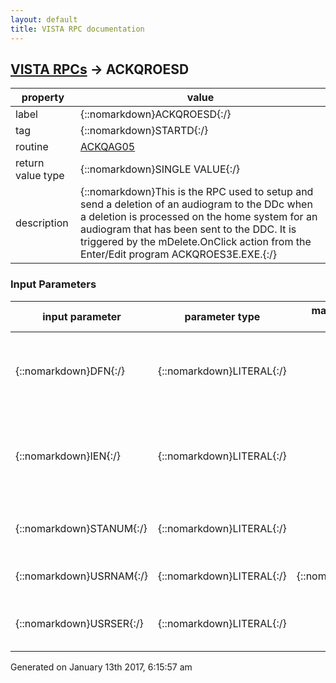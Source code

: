 ```yaml
---
layout: default
title: VISTA RPC documentation
---
```




## [VISTA RPCs](TableOfContent.md) &#8594; ACKQROESD 

 property | value 
--- | --- 
 label | {::nomarkdown}ACKQROESD{:/}
 tag | {::nomarkdown}STARTD{:/}
 routine | [ACKQAG05](http://code.osehra.org/dox/Routine_ACKQAG05_source.html)
 return value type | {::nomarkdown}SINGLE VALUE{:/}
 description | {::nomarkdown}This is the RPC used to setup and send a deletion of an audiogram to the DDc when a deletion is processed on the home system for an audiogram that has been sent to the DDC.  It is triggered by the mDelete.OnClick action from the Enter/Edit program ACKQROES3E.EXE.{:/}

### Input Parameters

| input parameter | parameter type | maximum data length | required | description | 
| --- | --- | --- | --- | --- | 
| {::nomarkdown}DFN{:/} | {::nomarkdown}LITERAL{:/} |  | {::nomarkdown}true{:/} | {::nomarkdown}This is the internal number of the patient in the PATIENT file (#2).{:/} | 
| {::nomarkdown}IEN{:/} | {::nomarkdown}LITERAL{:/} |  | {::nomarkdown}true{:/} | {::nomarkdown}This is the internal number of the record in the AUDIOMETRIC EXAM DATA file (#509850.9).{:/} | 
| {::nomarkdown}STANUM{:/} | {::nomarkdown}LITERAL{:/} |  | {::nomarkdown}true{:/} | {::nomarkdown}This is the Station Number of the sending clinic{:/} | 
| {::nomarkdown}USRNAM{:/} | {::nomarkdown}LITERAL{:/} | {::nomarkdown}32{:/} | {::nomarkdown}true{:/} | {::nomarkdown}This is the name of the submitting user{:/} | 
| {::nomarkdown}USRSER{:/} | {::nomarkdown}LITERAL{:/} |  | {::nomarkdown}true{:/} | {::nomarkdown}This is the name of the submitting user's service.{:/} | 




 Generated on January 13th 2017, 6:15:57 am
